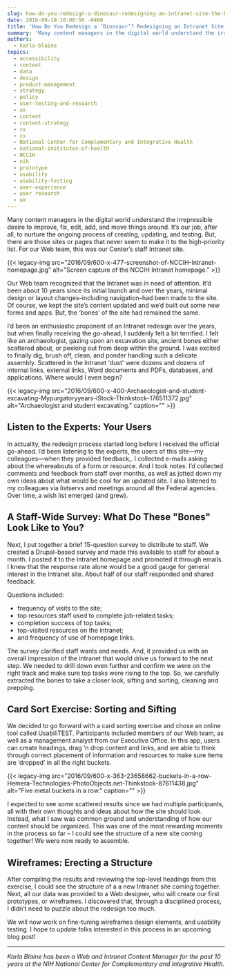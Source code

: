```yaml
---
slug: how-do-you-redesign-a-dinosaur-redesigning-an-intranet-site-the-beginning-stages
date: 2016-09-19 10:00:56 -0400
title: 'How Do You Redesign a ‘Dinosaur’? Redesigning an Intranet Site: the Beginning Stages'
summary: 'Many content managers in the digital world understand the irrepressible desire to improve, fix, edit, add, and move things around. Indeed, it’s our job to nurture this ongoing process to create, update, test, update again. And, repeat! But, what about those sites or pages that seem to never crawl up to the &lsquo;high-priority’ list and'
authors:
  - karla-blaine
topics:
  - accessibility
  - content
  - data
  - design
  - product-management
  - strategy
  - policy
  - user-testing-and-research
  - ux
  - content
  - content-strategy
  - cx
  - cx
  - National Center for Complementary and Integrative Health
  - national-institutes-of-health
  - NCCIH
  - nih
  - prototype
  - usability
  - usability-testing
  - user-experience
  - user research
  - ux
---
```


Many content managers in the digital world understand the irrepressible desire to improve, fix, edit, add, and move things around. It’s our job, after all, to nurture the ongoing process of creating, updating, and testing. But, there are those sites or pages that never seem to make it to the high-priority list. For our Web team, this was our Center’s staff Intranet site.

{{< legacy-img src="2016/09/600-x-477-screenshot-of-NCCIH-Intranet-homepage.jpg" alt="Screen capture of the NCCIH Intranet homepage." >}}

Our Web team recognized that the Intranet was in need of attention. It’d been about 10 years since its initial launch and over the years, minimal design or layout changes&#8211;including navigation&#8211;had been made to the site. Of course, we kept the site’s content updated and we’d built out some new forms and apps. But, the ‘bones’ of the site had remained the same. 

I’d been an enthusiastic proponent of an Intranet redesign over the years, but when finally receiving the go-ahead, I suddenly felt a bit terrified. I felt like an archaeologist, gazing upon an excavation site, ancient bones either scattered about, or peeking out from deep within the ground. I was excited to finally dig, brush off, clean, and ponder handling such a delicate assembly. Scattered in the Intranet 'dust' were dozens and dozens of internal links, external links, Word documents and PDFs, databases, and applications. Where would I even begin? 

{{< legacy-img src="2016/09/600-x-400-Archaeologist-and-student-excavating-Mypurgatoryyears-iStock-Thinkstock-176511372.jpg" alt="Archaeologist and student excavating." caption="" >}} 

## Listen to the Experts: Your Users

In actuality, the redesign process started long before I received the official go-ahead. I’d been listening to the experts, the users of this site—my colleagues—when they provided feedback,. I collected e-mails asking about the whereabouts of a form or resource. And I took notes: I’d collected comments and feedback from staff over months, as well as jotted down my own ideas about what would be cool for an updated site. I also listened to my colleagues via listservs and meetings around all the Federal agencies. Over time, a wish list emerged (and grew).

## A Staff-Wide Survey: What Do These "Bones" Look Like to You?

Next, I put together a brief 15-question survey to distribute to staff. We created a Drupal-based survey and made this available to staff for about a month. I posted it to the Intranet homepage and promoted it through emails. I knew that the response rate alone would be a good gauge for general interest in the Intranet site. About half of our staff responded and shared feedback.

Questions included:

- frequency of visits to the site;
- top resources staff used to complete job-related tasks;
- completion success of top tasks;
- top-visited resources on the intranet;
- and frequency of use of homepage links.

The survey clarified staff wants and needs. And, it provided us with an overall impression of the intranet that would drive us forward to the next step. We needed to drill down even further and confirm we were on the right track and make sure top tasks were rising to the top. So, we carefully extracted the bones to take a closer look, sifting and sorting, cleaning and prepping.

## Card Sort Exercise: Sorting and Sifting

We decided to go forward with a card sorting exercise and chose an online tool called UsabiliTEST. Participants included members of our Web team, as well as a management analyst from our Executive Office. In this app, users can create headings, drag ‘n drop content and links, and are able to think through correct placement of information and resources to make sure items are ‘dropped’ in all the right buckets.

{{< legacy-img src="2016/09/600-x-363-23658662-buckets-in-a-row-Hemera-Technologies-PhotoObjects.net-Thinkstock-87611438.jpg" alt="Five metal buckets in a row." caption="" >}} 

I expected to see some scattered results since we had multiple participants, all with their own thoughts and ideas about how the site should look. Instead, what I saw was common ground and understanding of how our content should be organized. This was one of the most rewarding moments in the process so far &#8211; I could see the structure of a new site coming together! We were now ready to assemble.

## Wireframes: Erecting a Structure

After compiling the results and reviewing the top-level headings from this exercise, I could see the structure of a a new Intranet site coming together. Next, all our data was provided to a Web designer, who will create our first prototypes, or wireframes. I discovered that, through a disciplined process,  I didn’t need to puzzle about the redesign too much. 

We will now work on fine-tuning wireframes design elements, and  usability testing. I hope to update folks interested in this process in an upcoming blog post! 

---
_Karla Blaine has been a Web and Intranet Content Manager for the past 10 years at the NIH National Center for Complementary and Integrative Health._
